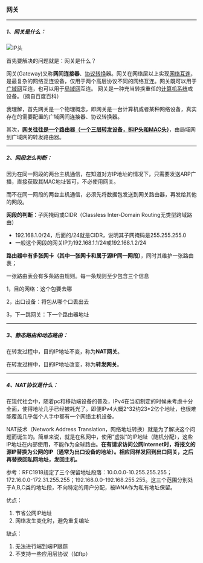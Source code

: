 ### 网关

***

##### 1、网关是什么：

![IP头](https://github.com/YuZeChan/2019-InternShip-Interview/blob/master/%E8%AE%A1%E7%AE%97%E6%9C%BA%E7%BD%91%E7%BB%9C/resources/IP%E5%A4%B4.jpg?raw=true)

首先要解决的问题就是：网关是什么？

网关(Gateway)又称**网间连接器**、[协议转换](https://baike.baidu.com/item/%E5%8D%8F%E8%AE%AE%E8%BD%AC%E6%8D%A2)器。网关在网络层以上实现[网络互连](https://baike.baidu.com/item/%E7%BD%91%E7%BB%9C%E4%BA%92%E8%BF%9E/108997)，是最复杂的网络互连设备，仅用于两个高层协议不同的网络互连。网关既可以用于[广域网](https://baike.baidu.com/item/%E5%B9%BF%E5%9F%9F%E7%BD%91/422004)互连，也可以用于[局域网](https://baike.baidu.com/item/%E5%B1%80%E5%9F%9F%E7%BD%91)互连。 网关是一种充当转换重任的[计算机系统](https://baike.baidu.com/item/%E8%AE%A1%E7%AE%97%E6%9C%BA%E7%B3%BB%E7%BB%9F/7210959)或设备。（摘自百度百科）

我理解，首先网关是一个物理概念，即网关是一台计算机或者某种网络设备，真实存在的需要配置的广域网间连接器、协议转换器。



其次，**<u>网关往往是一个路由器（一个三层转发设备，拆IP头和MAC头）</u>**，由局域网到广域网的转发路由器。



***

##### 2、网段怎么判断：

​	因为在同一网段的两台主机通信，在知道对方IP地址的情况下，只需要发送ARP广播，直接获取其MAC地址皆可，不必使用网关。

​	而不在同一网段的两台主机通信，必须先将数据包发送到网关路由器，再发给其他的网段。



**网段的判断**：子网掩码或CIDR（Classless Inter-Domain Routing无类型跨域路由）

- 192.168.1.0/24，后面的/24就是CIDR，说明其子网掩码是255.255.255.0
- 一般这个网段的网关IP为192.168.1.1/24或192.168.1.2/24



**路由器中有多张网卡（其中一张网卡和属于源IP同一网段）**，同时其维护一张路由表；

一张路由表会有多条路由规则。每一条规则至少包含三个信息

1，目的网络：这个包要去哪

2，出口设备：将包从哪个口丢出去

3，下一跳网关：下一个路由器地址



***

##### 3、静态路由和动态路由：

在转发过程中，目的IP地址不变，称为**NAT网关**。

在转发过程中，目的IP地址改变，称为**转发网关**。



***

##### 4、NAT协议是什么：

在现代社会中，随着pc和移动端设备的普及，IPv4在当初制定的时候未考虑十分全面，使得地址几乎已经被耗光了。即便IPv4大概2^32约23*2亿个地址，也很难能覆盖几乎每个人手中都有一个网络主机设备。

NAT技术（Network Address Translation，网络地址转换）就是为了解决这个问题而诞生的。简单来说，就是在私网中，使用“虚拟”的IP地址（随机分配），这些IP地址在内部使用，不能作为全球路由。**在有请求访问公网Internet时，将报文的源IP替换为公网的IP（通常为出口设备的地址）。相应同样发回到出口网关，之后再替换回私网地址，发回主机。**



参考：RFC1918规定了三个保留地址段落：10.0.0.0-10.255.255.255；172.16.0.0-172.31.255.255；192.168.0.0-192.168.255.255。这三个范围分别处于A,B,C类的地址段，不向特定的用户分配，被IANA作为私有地址保留。



优点：

1. 节省公网IP地址
2. 网络发生变化时，避免重复编址

缺点：

1. 无法进行端到端IP跟踪
2. 不支持一些应用层协议（如ftp）